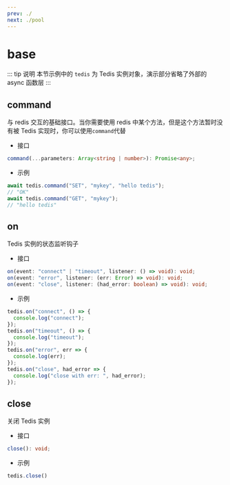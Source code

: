 ```yaml
---
prev: ./
next: ./pool
---
```


# base

::: tip 说明
本节示例中的 `tedis` 为 Tedis 实例对象，演示部分省略了外部的 async 函数层
:::

## command

与 redis 交互的基础接口。当你需要使用 redis 中某个方法，但是这个方法暂时没有被 Tedis 实现时，你可以使用`command`代替

- 接口

```ts
command(...parameters: Array<string | number>): Promise<any>;
```

- 示例

```ts
await tedis.command("SET", "mykey", "hello tedis");
// "OK"
await tedis.command("GET", "mykey");
// "hello tedis"
```

## on

Tedis 实例的状态监听钩子

- 接口

```ts
on(event: "connect" | "timeout", listener: () => void): void;
on(event: "error", listener: (err: Error) => void): void;
on(event: "close", listener: (had_error: boolean) => void): void;
```

- 示例

```ts
tedis.on("connect", () => {
  console.log("connect");
});
tedis.on("timeout", () => {
  console.log("timeout");
});
tedis.on("error", err => {
  console.log(err);
});
tedis.on("close", had_error => {
  console.log("close with err: ", had_error);
});
```

## close

关闭 Tedis 实例

- 接口

```ts
close(): void;
```

- 示例

```ts
tedis.close()
```
